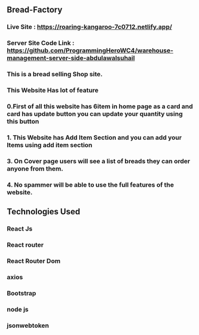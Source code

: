 ## Bread-Factory
### Live Site : https://roaring-kangaroo-7c0712.netlify.app/
### Server Site Code Link : https://github.com/ProgrammingHeroWC4/warehouse-management-server-side-abdulawalsuhail 
### This is a bread selling Shop site. 
### This Website Has lot of feature 
### 0.First of all this website has 6item in home page as a card and card has update button you can update your quantity using this button 
### 1. This Website has Add Item Section and you can add your Items using add item section
### 3. On Cover page users will see a list of breads they can order anyone from them.
### 4. No spammer will be able to use the full features of the website.


## Technologies Used
### React Js 
### React router 
### React Router Dom
### axios
### Bootstrap
### node js
### jsonwebtoken

